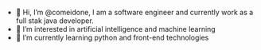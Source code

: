 - 👋 Hi, I’m @comeidone, I am a software engineer and currently work as a full stak java developer.
- 👀 I’m interested in artificial intelligence and machine learning 
- 🌱 I’m currently learning python and front-end technologies
<!-- - 💞️ I’m looking to collaborate on ...
- 📫 How to reach me ... -->

<!---
comeidone/comeidone is a ✨ special ✨ repository because its `README.md` (this file) appears on your GitHub profile.
You can click the Preview link to take a look at your changes.
--->
